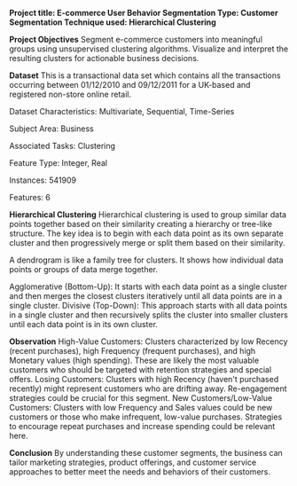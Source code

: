 **Project title: E-commerce User Behavior Segmentation
Type: Customer Segmentation
Technique used: Hierarchical Clustering**

**Project Objectives**
Segment e-commerce customers into meaningful groups using unsupervised clustering algorithms.
Visualize and interpret the resulting clusters for actionable business decisions.

**Dataset**
This is a transactional data set which contains all the transactions occurring between 01/12/2010 and 09/12/2011 for a UK-based and registered non-store online retail.

Dataset Characteristics: Multivariate, Sequential, Time-Series

Subject Area: Business

Associated Tasks: Clustering

Feature Type: Integer, Real

Instances: 541909

Features: 6

**Hierarchical Clustering**
Hierarchical clustering is used to group similar data points together based on their similarity creating a hierarchy or tree-like structure. The key idea is to begin with each data point as its own separate cluster and then progressively merge or split them based on their similarity.

A dendrogram is like a family tree for clusters. It shows how individual data points or groups of data merge together.

Agglomerative (Bottom-Up): It starts with each data point as a single cluster and then merges the closest clusters iteratively until all data points are in a single cluster.
Divisive (Top-Down): This approach starts with all data points in a single cluster and then recursively splits the cluster into smaller clusters until each data point is in its own cluster.

**Observation**
High-Value Customers: Clusters characterized by low Recency (recent purchases), high Frequency (frequent purchases), and high Monetary values (high spending). These are likely the most valuable customers who should be targeted with retention strategies and special offers.
Losing Customers: Clusters with high Recency (haven't purchased recently) might represent customers who are drifting away. Re-engagement strategies could be crucial for this segment.
New Customers/Low-Value Customers: Clusters with low Frequency and Sales values could be new customers or those who make infrequent, low-value purchases. Strategies to encourage repeat purchases and increase spending could be relevant here.

**Conclusion**
By understanding these customer segments, the business can tailor marketing strategies, product offerings, and customer service approaches to better meet the needs and behaviors of their customers.
